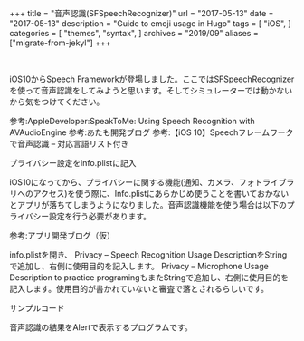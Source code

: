 +++
title = "音声認識(SFSpeechRecognizer)"
url = "2017-05-13"
date = "2017-05-13"
description = "Guide to emoji usage in Hugo"
tags = [
    "iOS",
]
categories = [
    "themes",
    "syntax",
]
archives = "2019/09"
aliases = ["migrate-from-jekyl"]
+++

<br>

iOS10からSpeech Frameworkが登場しました。ここではSFSpeechRecognizerを使って音声認識をしてみようと思います。そしてシミュレーターでは動かないから気をつけてください。



参考:AppleDeveloper:SpeakToMe: Using Speech Recognition with AVAudioEngine
参考:あたも開発ブログ
参考:【iOS 10】Speechフレームワークで音声認識 – 対応言語リスト付き

プライバシー設定をinfo.plistに記入

iOS10になってから、プライバシーに関する機能(通知、カメラ、フォトライブラリへのアクセス)を使う際に、Info.plistにあらかじめ使うことを書いておかないとアプリが落ちてしまうようになりました。音声認識機能を使う場合は以下のプライバシー設定を行う必要があります。

参考:アプリ開発ブログ（仮）

info.plistを開き、
Privacy – Speech Recognition Usage DescriptionをStringで追加し、右側に使用目的を記入します。
Privacy – Microphone Usage Description to practice programingもまたStringで追加し、右側に使用目的を記入します。使用目的が書かれていないと審査で落とされるらしいです。





サンプルコード

音声認識の結果をAlertで表示するプログラムです。

<script src="https://gist.github.com/O-Junpei/cecd673920cab46a0bcfc67162f43fe4.js"></script>
